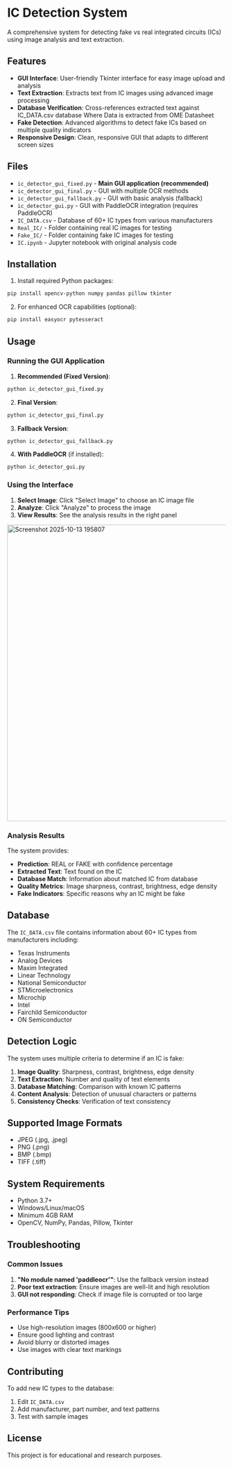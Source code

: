 # IC Detection System

A comprehensive system for detecting fake vs real integrated circuits (ICs) using image analysis and text extraction.

## Features

- **GUI Interface**: User-friendly Tkinter interface for easy image upload and analysis
- **Text Extraction**: Extracts text from IC images using advanced image processing
- **Database Verification**: Cross-references extracted text against IC_DATA.csv database Where Data is extracted from OME Datasheet
- **Fake Detection**: Advanced algorithms to detect fake ICs based on multiple quality indicators
- **Responsive Design**: Clean, responsive GUI that adapts to different screen sizes

## Files

- `ic_detector_gui_fixed.py` - **Main GUI application (recommended)**
- `ic_detector_gui_final.py` - GUI with multiple OCR methods
- `ic_detector_gui_fallback.py` - GUI with basic analysis (fallback)
- `ic_detector_gui.py` - GUI with PaddleOCR integration (requires PaddleOCR)
- `IC_DATA.csv` - Database of 60+ IC types from various manufacturers
- `Real_IC/` - Folder containing real IC images for testing
- `Fake_IC/` - Folder containing fake IC images for testing
- `IC.ipynb` - Jupyter notebook with original analysis code

## Installation

1. Install required Python packages:
```bash
pip install opencv-python numpy pandas pillow tkinter
```

2. For enhanced OCR capabilities (optional):
```bash
pip install easyocr pytesseract
```

## Usage

### Running the GUI Application

1. **Recommended (Fixed Version)**:
```bash
python ic_detector_gui_fixed.py
```

2. **Final Version**:
```bash
python ic_detector_gui_final.py
```

3. **Fallback Version**:
```bash
python ic_detector_gui_fallback.py
```

4. **With PaddleOCR** (if installed):
```bash
python ic_detector_gui.py
```

### Using the Interface

1. **Select Image**: Click "Select Image" to choose an IC image file
2. **Analyze**: Click "Analyze" to process the image
3. **View Results**: See the analysis results in the right panel

<img width="1271" height="682" alt="Screenshot 2025-10-13 195807" src="https://github.com/user-attachments/assets/2b4f3fd6-d4ba-42db-95c6-88bae2d8f0cf" />


### Analysis Results

The system provides:
- **Prediction**: REAL or FAKE with confidence percentage
- **Extracted Text**: Text found on the IC
- **Database Match**: Information about matched IC from database
- **Quality Metrics**: Image sharpness, contrast, brightness, edge density
- **Fake Indicators**: Specific reasons why an IC might be fake

## Database

The `IC_DATA.csv` file contains information about 60+ IC types from manufacturers including:
- Texas Instruments
- Analog Devices
- Maxim Integrated
- Linear Technology
- National Semiconductor
- STMicroelectronics
- Microchip
- Intel
- Fairchild Semiconductor
- ON Semiconductor

## Detection Logic

The system uses multiple criteria to determine if an IC is fake:

1. **Image Quality**: Sharpness, contrast, brightness, edge density
2. **Text Extraction**: Number and quality of text elements
3. **Database Matching**: Comparison with known IC patterns
4. **Content Analysis**: Detection of unusual characters or patterns
5. **Consistency Checks**: Verification of text consistency

## Supported Image Formats

- JPEG (.jpg, .jpeg)
- PNG (.png)
- BMP (.bmp)
- TIFF (.tiff)

## System Requirements

- Python 3.7+
- Windows/Linux/macOS
- Minimum 4GB RAM
- OpenCV, NumPy, Pandas, Pillow, Tkinter

## Troubleshooting

### Common Issues

1. **"No module named 'paddleocr'"**: Use the fallback version instead
2. **Poor text extraction**: Ensure images are well-lit and high resolution
3. **GUI not responding**: Check if image file is corrupted or too large

### Performance Tips

- Use high-resolution images (800x600 or higher)
- Ensure good lighting and contrast
- Avoid blurry or distorted images
- Use images with clear text markings

## Contributing

To add new IC types to the database:
1. Edit `IC_DATA.csv`
2. Add manufacturer, part number, and text patterns
3. Test with sample images

## License

This project is for educational and research purposes.
